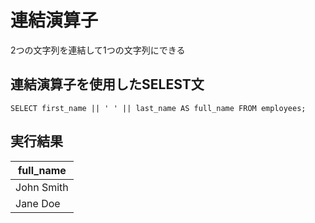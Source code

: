 # 連結演算子
2つの文字列を連結して1つの文字列にできる

## 連結演算子を使用したSELEST文
`SELECT first_name || ' ' || last_name AS full_name FROM employees;`
## 実行結果

| full_name  |
| ---------- |
| John Smith |
| Jane Doe   |
## 
